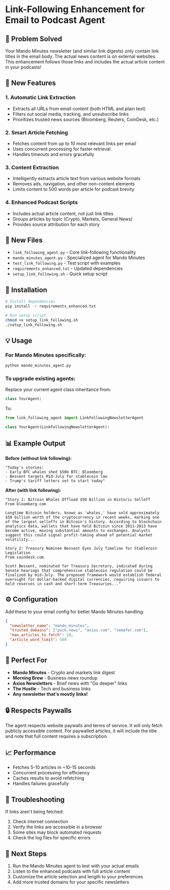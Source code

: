 # Link-Following Enhancement for Email to Podcast Agent

## 🎯 Problem Solved
Your Mando Minutes newsletter (and similar link digests) only contain link titles in the email body. The actual news content is on external websites. This enhancement follows those links and includes the actual article content in your podcasts!

## 🚀 New Features

### 1. **Automatic Link Extraction**
- Extracts all URLs from email content (both HTML and plain text)
- Filters out social media, tracking, and unsubscribe links
- Prioritizes trusted news sources (Bloomberg, Reuters, CoinDesk, etc.)

### 2. **Smart Article Fetching**
- Fetches content from up to 10 most relevant links per email
- Uses concurrent processing for faster retrieval
- Handles timeouts and errors gracefully

### 3. **Content Extraction**
- Intelligently extracts article text from various website formats
- Removes ads, navigation, and other non-content elements
- Limits content to 500 words per article for podcast brevity

### 4. **Enhanced Podcast Scripts**
- Includes actual article content, not just link titles
- Groups articles by topic (Crypto, Markets, General News)
- Provides source attribution for each story

## 📁 New Files

- `link_following_agent.py` - Core link-following functionality
- `mando_minutes_agent.py` - Specialized agent for Mando Minutes
- `test_link_following.py` - Test script with examples
- `requirements_enhanced.txt` - Updated dependencies
- `setup_link_following.sh` - Quick setup script

## 🔧 Installation

```bash
# Install dependencies
pip install -r requirements_enhanced.txt

# Run setup script
chmod +x setup_link_following.sh
./setup_link_following.sh
```

## 💡 Usage

### For Mando Minutes specifically:
```bash
python mando_minutes_agent.py
```

### To upgrade existing agents:
Replace your current agent class inheritance from:
```python
class YourAgent:
```

To:
```python
from link_following_agent import LinkFollowingNewsletterAgent

class YourAgent(LinkFollowingNewsletterAgent):
```

## 📊 Example Output

**Before (without link following):**
```
"Today's stories:
- Early BTC whales shed $50b BTC: Bloomberg
- Bessent targets Mid-July for stablecoin law
- Trump's tariff letters set to start today"
```

**After (with link following):**
```
"Story 1: Bitcoin Whales Offload $50 Billion in Historic Selloff
From bloomberg.com

Longtime Bitcoin holders, known as 'whales,' have sold approximately $50 billion worth of the cryptocurrency in recent weeks, marking one of the largest selloffs in Bitcoin's history. According to blockchain analytics data, wallets that have held Bitcoin since 2011-2013 have become active, moving substantial amounts to exchanges. Analysts suggest this could signal profit-taking ahead of potential market volatility...

Story 2: Treasury Nominee Bessent Eyes July Timeline for Stablecoin Legislation
From coindesk.com

Scott Bessent, nominated for Treasury Secretary, indicated during Senate hearings that comprehensive stablecoin regulation could be finalized by mid-July. The proposed framework would establish federal oversight for dollar-backed digital currencies, requiring issuers to hold reserves in cash and short-term Treasuries..."
```

## ⚙️ Configuration

Add these to your email config for better Mando Minutes handling:
```json
{
  "newsletter_name": "mando_minutes",
  "trusted_domains": ["puck.news", "axios.com", "semafor.com"],
  "max_articles_to_fetch": 10,
  "article_word_limit": 500
}
```

## 🎯 Perfect For

- **Mando Minutes** - Crypto and markets link digest
- **Morning Brew** - Business news roundup
- **Axios Newsletters** - Brief news with "Go deeper" links
- **The Hustle** - Tech and business links
- **Any newsletter that's mostly links!**

## 🔒 Respects Paywalls

The agent respects website paywalls and terms of service. It will only fetch publicly accessible content. For paywalled articles, it will include the title and note that full content requires a subscription.

## 📈 Performance

- Fetches 5-10 articles in ~10-15 seconds
- Concurrent processing for efficiency
- Caches results to avoid refetching
- Handles failures gracefully

## 🐛 Troubleshooting

If links aren't being fetched:
1. Check internet connection
2. Verify the links are accessible in a browser
3. Some sites may block automated requests
4. Check the log files for specific errors

## 🚀 Next Steps

1. Run the Mando Minutes agent to test with your actual emails
2. Listen to the enhanced podcasts with full article content
3. Customize the article selection and length to your preferences
4. Add more trusted domains for your specific newsletters
